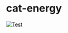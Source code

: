 # cat-energy
[![Test](https://github.com/yoopigo/cat-energy/actions/workflows/main.yml/badge.svg)](https://github.com/yoopigo/cat-energy/actions/workflows/main.yml)
